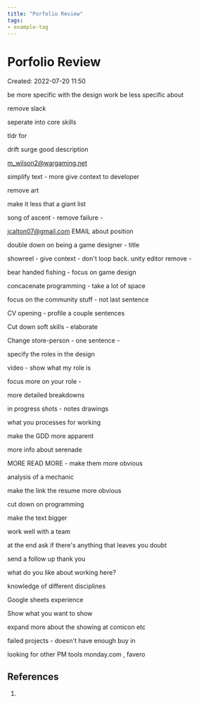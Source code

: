 ```yaml
---
title: "Porfolio Review"
tags:
- example-tag
---
```


# Porfolio Review
Created: 2022-07-20 11:50  

be more specific with the design work
be less specific about

remove slack

seperate into core skills

tldr for

drift surge good description

m_wilson2@wargaming.net

simplify text - more 
give context to developer

remove art

make it less that a giant list

song of ascent - remove failure - 

jcalton07@gmail.com
EMAIL about position

double down on being a game designer - title

showreel - give context - don't loop back. unity editor remove -

bear handed fishing - focus on game design

concacenate programming - take a lot of space

focus on the community stuff - not last sentence

CV opening - profile a couple sentences

Cut down soft skills - elaborate

Change store-person - one sentence - 

specify the roles in the design

video - show what my role is

focus more on your role - 

more detailed breakdowns

in progress shots - notes drawings

what you processes for working

make the GDD more apparent 

more info about serenade

MORE READ MORE - make them more obvious

analysis of a mechanic

make the link the resume more obvious

cut down on programming 

make the text bigger


work well with a team

at the end ask if there's anything that leaves you doubt

send a follow up thank you

what do you like about working here?

knowledge of different disciplines

Google sheets experience

Show what you want to show

expand more about the showing at comicon etc

failed projects - doesn't have enough buy in

looking for other PM tools monday.com , favero



## References
1. 